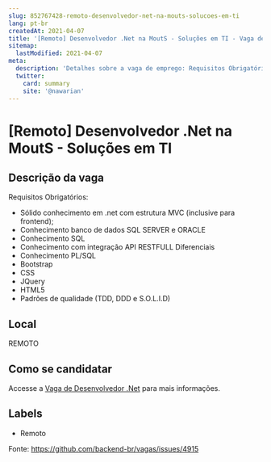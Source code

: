 ```yaml
---
slug: 852767428-remoto-desenvolvedor-net-na-mouts-solucoes-em-ti
lang: pt-br
createdAt: 2021-04-07
title: '[Remoto] Desenvolvedor .Net na MoutS - Soluções em TI - Vaga de Emprego'
sitemap:
  lastModified: 2021-04-07
meta:
  description: 'Detalhes sobre a vaga de emprego: Requisitos Obrigatórios:  - Sólido conhecimento em .net com estrutura MVC (inclusive para frontend);  - Conhecimento banco de dados SQL SERVER e ORACLE  - Conhecimento SQL  - Conhecimento com integração API RESTFULL  Diferenciais  - Conhecimento PL/SQL  - Bootstrap  - CSS  - JQuery  - HTML5  - Padrões de qualidade (TDD, DDD e S.O.L.I.D)'
  twitter:
    card: summary
    site: '@nawarian'
---
```


# [Remoto] Desenvolvedor .Net na MoutS - Soluções em TI

## Descrição da vaga 
 Requisitos Obrigatórios:
  - Sólido conhecimento em .net com estrutura MVC (inclusive para frontend);
  - Conhecimento banco de dados SQL SERVER e ORACLE
  - Conhecimento SQL
  - Conhecimento com integração API RESTFULL
  Diferenciais
  - Conhecimento PL/SQL
  - Bootstrap
  - CSS
  - JQuery
  - HTML5
  - Padrões de qualidade (TDD, DDD e S.O.L.I.D)
  
   
## Local 
REMOTO 
## Como se candidatar 
Accesse a [Vaga de Desenvolvedor .Net](https://nerdprogramador.com.br/mouts-solues-em-ti-desenvolvedor-net/1b13a726-1a9a-4e62-a3f1-676237064b41?utm_source=github) para mais informações. 
## Labels 
* Remoto 


Fonte: https://github.com/backend-br/vagas/issues/4915